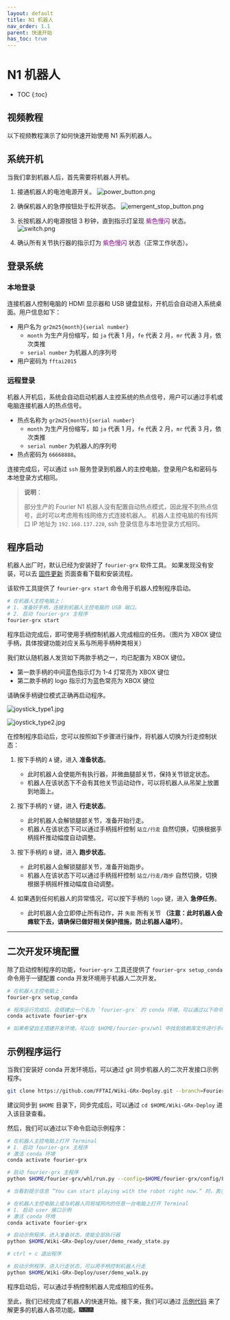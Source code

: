 ```yaml
---
layout: default
title: N1 机器人
nav_order: 1.1
parent: 快速开始
has_toc: true
---
```


# N1 机器人

* TOC
{:toc}

## 视频教程

以下视频教程演示了如何快速开始使用 N1 系列机器人。

## 系统开机

当我们拿到机器人后，首先需要将机器人开机。

1. 接通机器人的电池电源开关。
   ![power_button.png](/fourier-grx-N1/assets/images/power_button.png)

2. 确保机器人的急停按钮处于松开状态。
   ![emergent_stop_button.png](/fourier-grx-N1/assets/images/emergent_stop_button.png)

3. 长按机器人的电源按钮 3 秒钟，直到指示灯呈现 <span style="color: purple;">紫色慢闪</span> 状态。
   ![switch.png](/fourier-grx-N1/assets/images/switch.png)

4. 确认所有关节执行器的指示灯为 <span style="color: purple;">紫色慢闪</span> 状态（正常工作状态）。

## 登录系统

### 本地登录

连接机器人控制电脑的 HDMI 显示器和 USB 键盘鼠标，开机后会自动进入系统桌面。用户信息如下：

- 用户名为 `gr2m25{month}{serial number}`
    - `month` 为生产月份缩写，如 `ja` 代表 1 月，`fe` 代表 2 月，`mr` 代表 3 月，依次类推
    - `serial number` 为机器人的序列号
- 用户密码为 `fftai2015`

### 远程登录

机器人开机后，系统会自动启动机器人主控系统的热点信号，用户可以通过手机或电脑连接机器人的热点信号。

- 热点名称为 `gr2m25{month}{serial number}`
    - `month` 为生产月份缩写，如 `ja` 代表 1 月，`fe` 代表 2 月，`mr` 代表 3 月，依次类推
    - `serial number` 为机器人的序列号
- 热点密码为 `66668888`。

连接完成后，可以通过 `ssh` 服务登录到机器人的主控电脑，登录用户名和密码与本地登录方式相同。


> **说明**：
>
> 部分生产的 Fourier N1 机器人没有配置自动热点模式，因此搜不到热点信号，此时可以考虑用有线网络方式连接机器人。
> 机器人主控电脑的有线网口 IP 地址为 `192.168.137.220`, ssh 登录信息与本地登录方式相同。

## 程序启动

机器人出厂时，默认已经为安装好了 `fourier-grx` 软件工具。
如果发现没有安装，可以去 [固件更新](/fourier-grx-N1/docs/update) 页面查看下载和安装流程。

该软件工具提供了 `fourier-grx start` 命令用于机器人控制程序启动。

```bash
# 在机器人主控电脑上：
# 1. 准备好手柄，连接到机器人主控电脑的 USB 端口。
# 2. 启动 fourier-grx 主程序
fourier-grx start
```

程序启动完成后，即可使用手柄控制机器人完成相应的任务。（图片为 XBOX 键位手柄，具体按键功能对应关系与所用手柄种类相关）

我们默认随机器人发货如下两款手柄之一，均已配置为 XBOX 键位。
- 第一款手柄的中间蓝色指示灯为 1-4 灯常亮为 XBOX 键位
- 第二款手柄的 logo 指示灯为蓝色常亮为 XBOX 键位

请确保手柄键位模式正确再启动程序。

![joystick_type1.jpg](/fourier-grx-N1/assets/images/joystick_type1.jpg)

![joystick_type2.jpg](/fourier-grx-N1/assets/images/joystick_type2.jpeg)

在控制程序启动后，您可以按照如下步骤进行操作，将机器人切换为行走控制状态：

1. 按下手柄的 `A` 键，进入 **准备状态**。
   - 此时机器人会使能所有执行器，并微曲腿部关节，保持关节锁定状态。
   - 机器人在该状态下不会有其他关节运动动作，可以将机器人从吊架上放置到地面上。

2. 按下手柄的 `Y` 键，进入 **行走状态**。
   - 此时机器人会解锁腿部关节，准备开始行走。
   - 机器人在该状态下可以通过手柄摇杆控制 `站立/行走` 自然切换，切换根据手柄摇杆推动幅度自动调整。

3. 按下手柄的 `B` 键，进入 **跑步状态**。
   - 此时机器人会解锁腿部关节，准备开始跑步。
   - 机器人在该状态下可以通过手柄摇杆控制 `站立/行走/跑步` 自然切换，切换根据手柄摇杆推动幅度自动调整。

4. 如果遇到任何机器人的异常情况，可以按下手柄的 `logo` 键，进入 **急停任务**。
   - 此时机器人会立即停止所有动作，并 `失能` 所有关节 **（注意：此时机器人会瘫软下去，请确保已做好相关保护措施，防止机器人磕坏）**。

---

## 二次开发环境配置

除了启动控制程序的功能，`fourier-grx` 工具还提供了 `fourier-grx setup_conda` 命令用于一键配置 conda 开发环境用于机器人二次开发。

```bash
# 在机器人主控电脑上：
fourier-grx setup_conda

# 程序运行完成后，会搭建出一个名为 `fourier-grx` 的 conda 环境，可以通过以下命令激活该环境
conda activate fourier-grx

# 如果希望自主搭建开发环境，可以在 $HOME/fourier-grx/whl 中找到依赖库文件进行手动安装。
```

## 示例程序运行

当我们安装好 conda 开发环境后，可以通过 git 同步机器人的二次开发接口示例程序。

```bash
git clone https://github.com/FFTAI/Wiki-GRx-Deploy.git --branch=FourierN1
```

建议同步到 `$HOME` 目录下，同步完成后，可以通过 `cd $HOME/Wiki-GRx-Deploy` 进入该目录查看。

然后，我们可以通过以下命令启动示例程序：

```bash
# 在机器人主控电脑上打开 Terminal
# 1. 启动 fourier-grx 主程序
# 激活 conda 环境
conda activate fourier-grx

# 启动 fourier-grx 主程序
python $HOME/fourier-grx/whl/run.py --config=$HOME/fourier-grx/config/FourierN1/config_N1__sdk.yaml

# 当看到提示信息 ”You can start playing with the robot right now.“ 时，表示程序启动成功。
```

```bash
# 在机器人主控电脑上或与机器人同局域网内的任意一台电脑上打开 Terminal
# 1. 启动 user 接口示例
# 激活 conda 环境
conda activate fourier-grx  

# 启动示例程序，进入准备状态，使能全部执行器
python $HOME/Wiki-GRx-Deploy/user/demo_ready_state.py

# ctrl + c 退出程序

# 启动示例程序，进入行走状态，可以用手柄控制机器人行走
python $HOME/Wiki-GRx-Deploy/user/demo_walk.py
```

程序启动后，可以通过手柄控制机器人完成相应的任务。

至此，我们已经完成了机器人的快速开始。接下来，我们可以通过 [示例代码](/fourier-grx-N1/docs/examples) 来了解更多的机器人各项功能。🎆🎆🎆